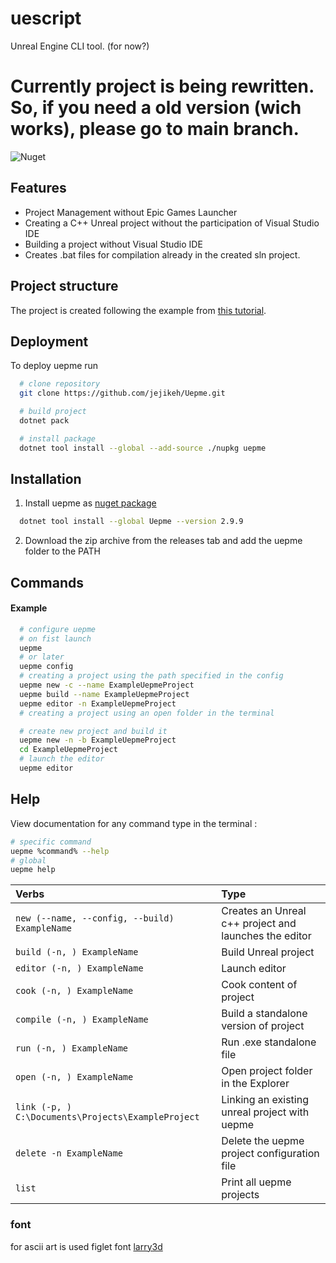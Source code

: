 # uescript

Unreal Engine CLI tool. (for now?)

# Currently project is being rewritten. So, if you need a old version (wich works), please go to main branch.

![Nuget](https://img.shields.io/nuget/v/Uepme?color=g&label=nuget&logo=nuget&style=plastic)

## Features

- Project Management without Epic Games Launcher
- Creating a С++ Unreal project without the participation of Visual Studio IDE
- Building a project without Visual Studio IDE
- Creates .bat files for compilation already in the created sln project.
## Project structure
The project is created following the example from [this tutorial](https://youtu.be/94FvzO1HVzY).

## Deployment

To deploy uepme run

```bash
  # clone repository
  git clone https://github.com/jejikeh/Uepme.git

  # build project
  dotnet pack

  # install package
  dotnet tool install --global --add-source ./nupkg uepme
```

## Installation

1. Install uepme as [nuget package](https://www.nuget.org/packages/Uepme)

```bash
  dotnet tool install --global Uepme --version 2.9.9
```

2. Download the zip archive from the releases tab and add the uepme folder to the PATH

## Commands

#### Example

```bash
  # configure uepme
  # on fist launch
  uepme
  # or later
  uepme config
  # creating a project using the path specified in the config
  uepme new -c --name ExampleUepmeProject
  uepme build --name ExampleUepmeProject
  uepme editor -n ExampleUepmeProject
  # creating a project using an open folder in the terminal

  # create new project and build it
  uepme new -n -b ExampleUepmeProject
  cd ExampleUepmeProject
  # launch the editor
  uepme editor
```

## Help

View documentation for any command type in the terminal :

```bash
# specific command
uepme %command% --help
# global
uepme help
```

| Verbs                                              | Type                                                  |
| :------------------------------------------------- | :---------------------------------------------------- |
| `new (--name, --config, --build) ExampleName`      | Creates an Unreal c++ project and launches the editor |
| `build (-n, ) ExampleName`                         | Build Unreal project                                  |
| `editor (-n, ) ExampleName`                        | Launch editor                                         |
| `cook (-n, ) ExampleName`                          | Cook content of project                               |
| `compile (-n, ) ExampleName`                       | Build a standalone version of project                 |
| `run (-n, ) ExampleName`                           | Run .exe standalone file                              |
| `open (-n, ) ExampleName`                          | Open project folder in the Explorer                   |
| `link (-p, ) C:\Documents\Projects\ExampleProject` | Linking an existing unreal project with uepme         |
| `delete -n ExampleName`                            | Delete the uepme project configuration file           |
| `list`                                 | Print all uepme projects                              |

### font

for ascii art is used figlet font [larry3d](http://www.figlet.org/fontdb_example.cgi?font=larry3d.flf)

